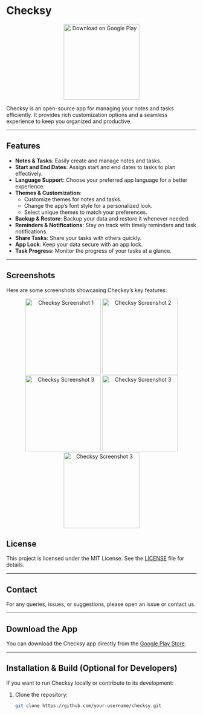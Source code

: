 # Checksy

<p align="center">
  <a href="https://play.google.com/store/apps/details?id=com.jaixlabs.checksy.dev">
    <img src="https://play.google.com/intl/en_us/badges/static/images/badges/en_badge_web_generic.png" alt="Download on Google Play" width="200"/>
  </a>
</p>


Checksy is an open-source app for managing your notes and tasks efficiently. It provides rich customization options and a seamless experience to keep you organized and productive.

---

## Features

- **Notes & Tasks**: Easily create and manage notes and tasks.
- **Start and End Dates**: Assign start and end dates to tasks to plan effectively.
- **Language Support**: Choose your preferred app language for a better experience.
- **Themes & Customization**:
  - Customize themes for notes and tasks.
  - Change the app’s font style for a personalized look.
  - Select unique themes to match your preferences.
- **Backup & Restore**: Backup your data and restore it whenever needed.
- **Reminders & Notifications**: Stay on track with timely reminders and task notifications.
- **Share Tasks**: Share your tasks with others quickly.
- **App Lock**: Keep your data secure with an app lock.
- **Task Progress**: Monitor the progress of your tasks at a glance.

---

## Screenshots

Here are some screenshots showcasing Checksy’s key features:

<p align="center">
  <img src="https://github.com/user-attachments/assets/1f626372-2d17-4b95-aa5f-e9c531d15aab" alt="Checksy Screenshot 1" width="200"/>
  <img src="https://github.com/user-attachments/assets/54d8d21b-3fcf-4533-867a-87922367c783" alt="Checksy Screenshot 2" width="200"/>
  <img src="https://github.com/user-attachments/assets/8a38e08d-f14d-4983-854a-9088c67645e2" alt="Checksy Screenshot 3" width="200"/>
  <img src="https://github.com/user-attachments/assets/63585214-c04d-4cba-99be-8fdfd246eae2" alt="Checksy Screenshot 3" width="200"/>
  <img src="https://github.com/user-attachments/assets/30184b43-fd76-41c1-a562-da7968479fe2" alt="Checksy Screenshot 3" width="200"/>

</p>

## License

This project is licensed under the MIT License. See the [LICENSE](LICENSE) file for details.

---

## Contact

For any queries, issues, or suggestions, please open an issue or contact us.

---

## Download the App

You can download the Checksy app directly from the [Google Play Store](https://play.google.com/store/apps/details?id=com.jaixlabs.checksy.dev).

---

## Installation & Build (Optional for Developers)

If you want to run Checksy locally or contribute to its development:

1. Clone the repository:
   ```bash
   git clone https://github.com/your-username/checksy.git
